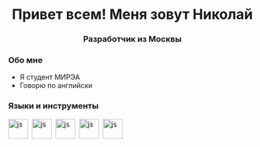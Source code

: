 <div id="header" align="center">
  <h1>Привет всем! Меня зовут Николай</h1>
  <h3>Разработчик из Москвы</h3>
</div>

### Обо мне
-  Я студент МИРЭА
-  Говорю по английски


### Языки и инструменты
<img src="https://cdn.jsdelivr.net/gh/devicons/devicon@latest/icons/csharp/csharp-original.svg" 
title="js" width="40"/>&nbsp;
<img src="https://cdn.jsdelivr.net/gh/devicons/devicon@latest/icons/cplusplus/cplusplus-original.svg" 
title="js" width="40"/>&nbsp;
<img src="https://cdn.jsdelivr.net/gh/devicons/devicon@latest/icons/python/python-original.svg" 
title="js" width="40"/>&nbsp;
<img src="https://cdn.jsdelivr.net/gh/devicons/devicon@latest/icons/css3/css3-original-wordmark.svg"
title="js" width="40"/>&nbsp;
<img src="https://cdn.jsdelivr.net/gh/devicons/devicon@latest/icons/html5/html5-original-wordmark.svg"
title="js" width="40"/>&nbsp;          
          

<!--
**NionNet2020/NionNet2020** is a ✨ _special_ ✨ repository because its `README.md` (this file) appears on your GitHub profile.

Here are some ideas to get you started:

- 🔭 I’m currently working on ...
- 🌱 I’m currently learning ...
- 👯 I’m looking to collaborate on ...
- 🤔 I’m looking for help with ...
- 💬 Ask me about ...
- 📫 How to reach me: ...
- 😄 Pronouns: ...
- ⚡ Fun fact: ...
-->
